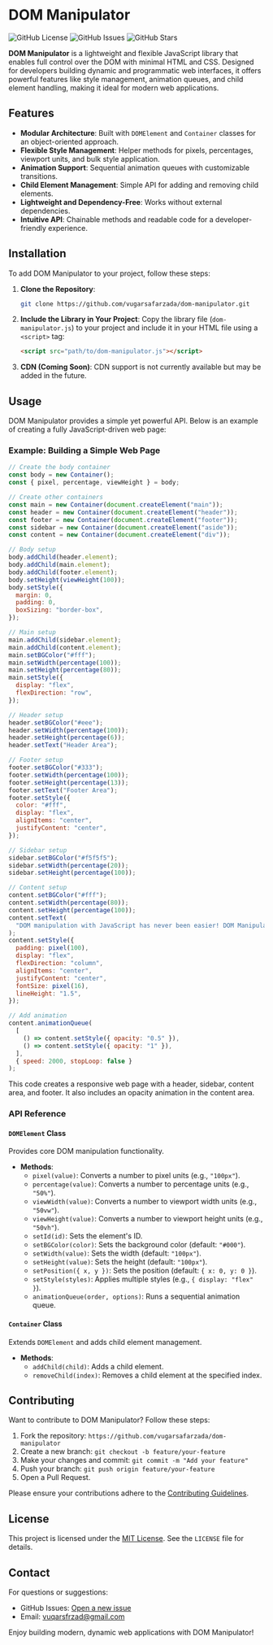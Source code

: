 # DOM Manipulator

![GitHub License](https://img.shields.io/badge/license-MIT-blue.svg)
![GitHub Issues](https://img.shields.io/github/issues/vugarsafarzada/dom-manipulator)
![GitHub Stars](https://img.shields.io/github/stars/vugarsafarzada/dom-manipulator)

**DOM Manipulator** is a lightweight and flexible JavaScript library that enables full control over the DOM with minimal HTML and CSS. Designed for developers building dynamic and programmatic web interfaces, it offers powerful features like style management, animation queues, and child element handling, making it ideal for modern web applications.

## Features

- **Modular Architecture**: Built with `DOMElement` and `Container` classes for an object-oriented approach.
- **Flexible Style Management**: Helper methods for pixels, percentages, viewport units, and bulk style application.
- **Animation Support**: Sequential animation queues with customizable transitions.
- **Child Element Management**: Simple API for adding and removing child elements.
- **Lightweight and Dependency-Free**: Works without external dependencies.
- **Intuitive API**: Chainable methods and readable code for a developer-friendly experience.

## Installation

To add DOM Manipulator to your project, follow these steps:

1. **Clone the Repository**:
   ```bash
   git clone https://github.com/vugarsafarzada/dom-manipulator.git
   ```

2. **Include the Library in Your Project**:
   Copy the library file (`dom-manipulator.js`) to your project and include it in your HTML file using a `<script>` tag:
   ```html
   <script src="path/to/dom-manipulator.js"></script>
   ```

3. **CDN (Coming Soon)**:
   CDN support is not currently available but may be added in the future.

## Usage

DOM Manipulator provides a simple yet powerful API. Below is an example of creating a fully JavaScript-driven web page:

### Example: Building a Simple Web Page

```javascript
// Create the body container
const body = new Container();
const { pixel, percentage, viewHeight } = body;

// Create other containers
const main = new Container(document.createElement("main"));
const header = new Container(document.createElement("header"));
const footer = new Container(document.createElement("footer"));
const sidebar = new Container(document.createElement("aside"));
const content = new Container(document.createElement("div"));

// Body setup
body.addChild(header.element);
body.addChild(main.element);
body.addChild(footer.element);
body.setHeight(viewHeight(100));
body.setStyle({
  margin: 0,
  padding: 0,
  boxSizing: "border-box",
});

// Main setup
main.addChild(sidebar.element);
main.addChild(content.element);
main.setBGColor("#fff");
main.setWidth(percentage(100));
main.setHeight(percentage(80));
main.setStyle({
  display: "flex",
  flexDirection: "row",
});

// Header setup
header.setBGColor("#eee");
header.setWidth(percentage(100));
header.setHeight(percentage(6));
header.setText("Header Area");

// Footer setup
footer.setBGColor("#333");
footer.setWidth(percentage(100));
footer.setHeight(percentage(13));
footer.setText("Footer Area");
footer.setStyle({
  color: "#fff",
  display: "flex",
  alignItems: "center",
  justifyContent: "center",
});

// Sidebar setup
sidebar.setBGColor("#f5f5f5");
sidebar.setWidth(percentage(20));
sidebar.setHeight(percentage(100));

// Content setup
content.setBGColor("#fff");
content.setWidth(percentage(80));
content.setHeight(percentage(100));
content.setText(
  "DOM manipulation with JavaScript has never been easier! DOM Manipulator combines style, animation, and structure management in a single library."
);
content.setStyle({
  padding: pixel(100),
  display: "flex",
  flexDirection: "column",
  alignItems: "center",
  justifyContent: "center",
  fontSize: pixel(16),
  lineHeight: "1.5",
});

// Add animation
content.animationQueue(
  [
    () => content.setStyle({ opacity: "0.5" }),
    () => content.setStyle({ opacity: "1" }),
  ],
  { speed: 2000, stopLoop: false }
);
```

This code creates a responsive web page with a header, sidebar, content area, and footer. It also includes an opacity animation in the content area.

### API Reference

#### `DOMElement` Class
Provides core DOM manipulation functionality.

- **Methods**:
  - `pixel(value)`: Converts a number to pixel units (e.g., `"100px"`).
  - `percentage(value)`: Converts a number to percentage units (e.g., `"50%"`).
  - `viewWidth(value)`: Converts a number to viewport width units (e.g., `"50vw"`).
  - `viewHeight(value)`: Converts a number to viewport height units (e.g., `"50vh"`).
  - `setId(id)`: Sets the element's ID.
  - `setBGColor(color)`: Sets the background color (default: `"#000"`).
  - `setWidth(value)`: Sets the width (default: `"100px"`).
  - `setHeight(value)`: Sets the height (default: `"100px"`).
  - `setPosition({ x, y })`: Sets the position (default: `{ x: 0, y: 0 }`).
  - `setStyle(styles)`: Applies multiple styles (e.g., `{ display: "flex" }`).
  - `animationQueue(order, options)`: Runs a sequential animation queue.

#### `Container` Class
Extends `DOMElement` and adds child element management.

- **Methods**:
  - `addChild(child)`: Adds a child element.
  - `removeChild(index)`: Removes a child element at the specified index.

## Contributing

Want to contribute to DOM Manipulator? Follow these steps:

1. Fork the repository: `https://github.com/vugarsafarzada/dom-manipulator`
2. Create a new branch: `git checkout -b feature/your-feature`
3. Make your changes and commit: `git commit -m "Add your feature"`
4. Push your branch: `git push origin feature/your-feature`
5. Open a Pull Request.

Please ensure your contributions adhere to the [Contributing Guidelines](CONTRIBUTING.md).

## License

This project is licensed under the [MIT License](LICENSE). See the `LICENSE` file for details.

## Contact

For questions or suggestions:
- GitHub Issues: [Open a new issue](https://github.com/vugarsafarzada/dom-manipulator/issues)
- Email: vuqarsfrzad@gmail.com

Enjoy building modern, dynamic web applications with DOM Manipulator!
